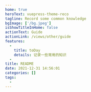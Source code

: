 ```yaml
---
home: true
heroText: vuepress-theme-reco
tagline: Record some common knowledge
bgImage: ['/bg.jpeg']
isShowTitleInHome: false
actionText: Guide
actionLink: /views/other/guide
features: 
  - 
    title: toDay
    details: 记录一些常用的知识
  - 
title: README
date: 2021-12-31 14:56:01
categories: []
tags: 
  - 
---
```

